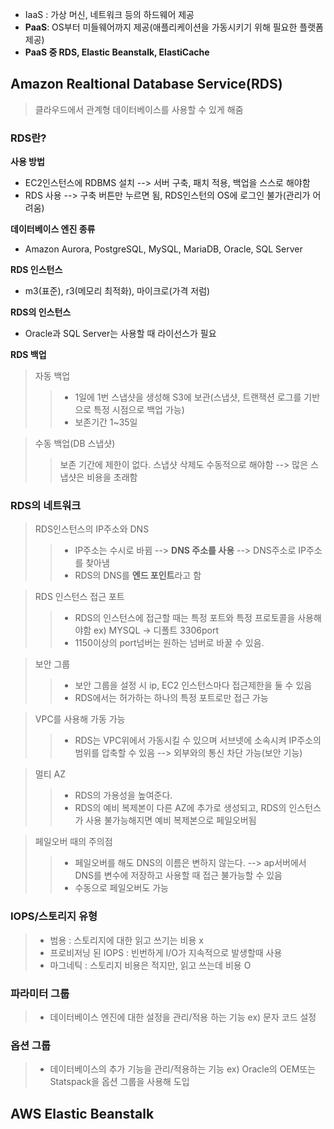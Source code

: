 + IaaS : 가상 머신, 네트워크 등의 하드웨어 제공
+ **PaaS**: OS부터 미들웨어까지 제공(애플리케이션을 가동시키기 위해 필요한 플랫폼 제공)
+ **PaaS 중 RDS, Elastic Beanstalk, ElastiCache**

## Amazon Realtional Database Service(RDS)
> 클라우드에서 관계형 데이터베이스를 사용할 수 있게 해줌

### RDS란?
**사용 방법**
+ EC2인스턴스에 RDBMS 설치 --> 서버 구축, 패치 적용, 백업을 스스로 해야함
+ RDS 사용 --> 구축 버튼만 누르면 됨, RDS인스턴의 OS에 로그인 불가(관리가 어려움)

**데이터베이스 엔진 종류**
+ Amazon Aurora, PostgreSQL, MySQL, MariaDB, Oracle, SQL Server

**RDS 인스턴스**
+ m3(표준), r3(메모리 최적화), 마이크로(가격 저럼)

**RDS의 인스턴스**
+ Oracle과 SQL Server는 사용할 때 라이선스가 필요 

**RDS 백업**
> 자동 백업
>> + 1일에 1번 스냅샷을 생성해 S3에 보관(스냅샷, 트랜잭션 로그를 기반으로 특정 시점으로 백업 가능)
>> + 보존기간 1~35일

> 수동 백업(DB 스냅샷)
>> 보존 기간에 제한이 없다. 
>> 스냅샷 삭제도 수동적으로 해야함 --> 많은 스냅샷은 비용을 초래함

### RDS의 네트워크 

> RDS인스턴스의 IP주소와 DNS
>> + IP주소는 수시로 바뀜 --> **DNS 주소를 사용** --> DNS주소로 IP주소를 찾아냄
>> + RDS의 DNS를 **엔드 포인트**라고 함

> RDS 인스턴스 접근 포트
>> + RDS의 인스턴스에 접근할 때는 특정 포트와 특정 프로토콜을 사용해야함 ex) MYSQL -> 디폴트 3306port
>> + 1150이상의 port넘버는 원하는 넘버로 바꿀 수 있음. 

> 보안 그룹
>> + 보안 그룹을 설정 시 ip, EC2 인스턴스마다 접근제한을 둘 수 있음
>> + RDS에서는 허가하는 하나의 특정 포트로만 접근 가능

> VPC를 사용해 가동 가능
>> + RDS는 VPC위에서 가동시킬 수 있으며 서브넷에 소속시켜 IP주소의 범위를 압축할 수 있음 --> 외부와의 통신 차단 가능(보안 기능)

> 멀티 AZ
>> + RDS의 가용성을 높여준다.
>> + RDS의 예비 복제본이 다른 AZ에 추가로 생성되고, RDS의 인스턴스가 사용 불가능해지면 예비 복제본으로 페일오버됨

> 페일오버 때의 주의점
>> + 페일오버를 해도 DNS의 이름은 변하지 않는다. --> ap서버에서 DNS를 변수에 저장하고 사용할 때 접근 불가능할 수 있음
>> + 수동으로 페일오버도 가능


### IOPS/스토리지 유형
> + 범용 : 스토리지에 대한 읽고 쓰기는 비용 x
> + 프로비저닝 된 IOPS : 빈번하게 I/O가 지속적으로 발생할때 사용
> + 마그네틱 : 스토리지 비용은 적지만, 읽고 쓰는데 비용 O

### 파라미터 그룹
> + 데이터베이스 엔진에 대한 설정을 관리/적용 하는 기능 ex) 문자 코드 설정

### 옵션 그룹
> + 데이터베이스의 추가 기능을 관리/적용하는 기능 ex) Oracle의 OEM또는 Statspack을 옵션 그룹을 사용해 도입


## AWS Elastic Beanstalk

